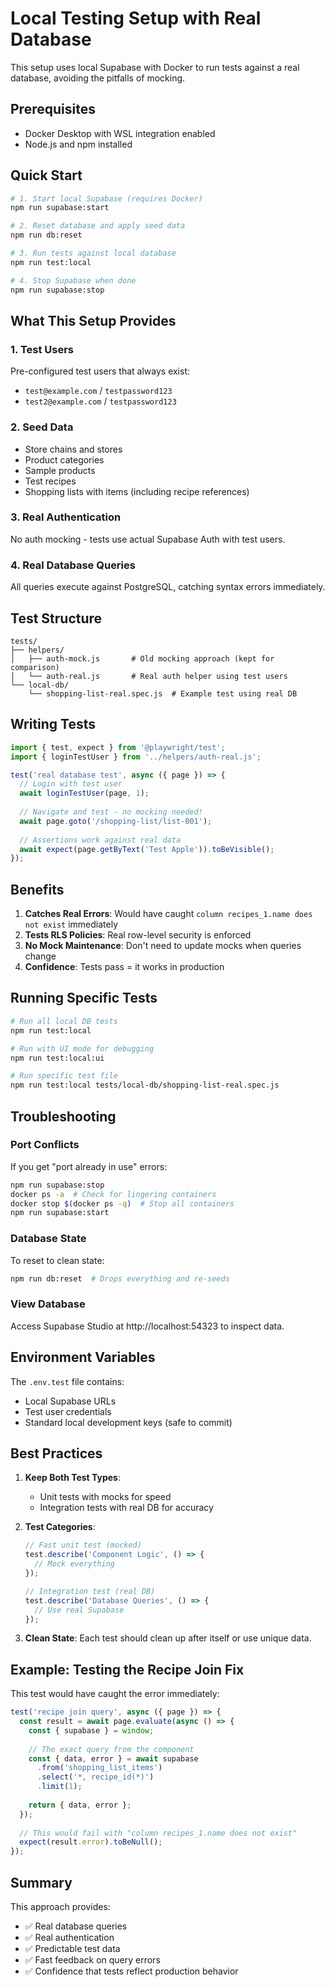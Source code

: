 # Local Testing Setup with Real Database

This setup uses local Supabase with Docker to run tests against a real database, avoiding the pitfalls of mocking.

## Prerequisites

- Docker Desktop with WSL integration enabled
- Node.js and npm installed

## Quick Start

```bash
# 1. Start local Supabase (requires Docker)
npm run supabase:start

# 2. Reset database and apply seed data
npm run db:reset

# 3. Run tests against local database
npm run test:local

# 4. Stop Supabase when done
npm run supabase:stop
```

## What This Setup Provides

### 1. Test Users
Pre-configured test users that always exist:
- `test@example.com` / `testpassword123`
- `test2@example.com` / `testpassword123`

### 2. Seed Data
- Store chains and stores
- Product categories
- Sample products
- Test recipes
- Shopping lists with items (including recipe references)

### 3. Real Authentication
No auth mocking - tests use actual Supabase Auth with test users.

### 4. Real Database Queries
All queries execute against PostgreSQL, catching syntax errors immediately.

## Test Structure

```
tests/
├── helpers/
│   ├── auth-mock.js       # Old mocking approach (kept for comparison)
│   └── auth-real.js       # Real auth helper using test users
└── local-db/
    └── shopping-list-real.spec.js  # Example test using real DB
```

## Writing Tests

```javascript
import { test, expect } from '@playwright/test';
import { loginTestUser } from '../helpers/auth-real.js';

test('real database test', async ({ page }) => {
  // Login with test user
  await loginTestUser(page, 1);
  
  // Navigate and test - no mocking needed!
  await page.goto('/shopping-list/list-001');
  
  // Assertions work against real data
  await expect(page.getByText('Test Apple')).toBeVisible();
});
```

## Benefits

1. **Catches Real Errors**: Would have caught `column recipes_1.name does not exist` immediately
2. **Tests RLS Policies**: Real row-level security is enforced
3. **No Mock Maintenance**: Don't need to update mocks when queries change
4. **Confidence**: Tests pass = it works in production

## Running Specific Tests

```bash
# Run all local DB tests
npm run test:local

# Run with UI mode for debugging
npm run test:local:ui

# Run specific test file
npm run test:local tests/local-db/shopping-list-real.spec.js
```

## Troubleshooting

### Port Conflicts
If you get "port already in use" errors:
```bash
npm run supabase:stop
docker ps -a  # Check for lingering containers
docker stop $(docker ps -q)  # Stop all containers
npm run supabase:start
```

### Database State
To reset to clean state:
```bash
npm run db:reset  # Drops everything and re-seeds
```

### View Database
Access Supabase Studio at http://localhost:54323 to inspect data.

## Environment Variables

The `.env.test` file contains:
- Local Supabase URLs
- Test user credentials
- Standard local development keys (safe to commit)

## Best Practices

1. **Keep Both Test Types**:
   - Unit tests with mocks for speed
   - Integration tests with real DB for accuracy

2. **Test Categories**:
   ```javascript
   // Fast unit test (mocked)
   test.describe('Component Logic', () => {
     // Mock everything
   });
   
   // Integration test (real DB)
   test.describe('Database Queries', () => {
     // Use real Supabase
   });
   ```

3. **Clean State**: Each test should clean up after itself or use unique data.

## Example: Testing the Recipe Join Fix

This test would have caught the error immediately:

```javascript
test('recipe join query', async ({ page }) => {
  const result = await page.evaluate(async () => {
    const { supabase } = window;
    
    // The exact query from the component
    const { data, error } = await supabase
      .from('shopping_list_items')
      .select('*, recipe_id(*)')
      .limit(1);
      
    return { data, error };
  });
  
  // This would fail with "column recipes_1.name does not exist"
  expect(result.error).toBeNull();
});
```

## Summary

This approach provides:
- ✅ Real database queries
- ✅ Real authentication
- ✅ Predictable test data
- ✅ Fast feedback on query errors
- ✅ Confidence that tests reflect production behavior